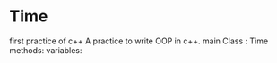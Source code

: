 # Time
first practice of c++
A practice to write OOP in c++.
main Class : Time
methods:
variables:

